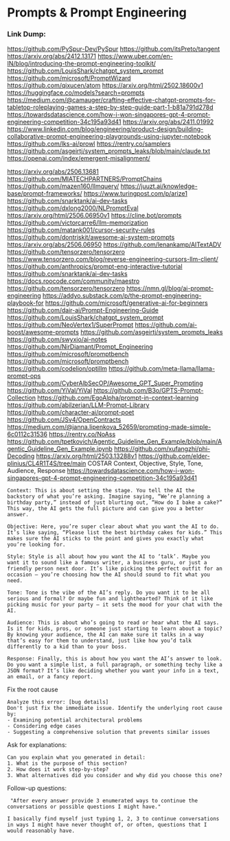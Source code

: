 # Prompts & Prompt Engineering

### Link Dump:
https://github.com/PySpur-Dev/PySpur
https://github.com/itsPreto/tangent
https://arxiv.org/abs/2412.13171
https://www.uber.com/en-IN/blog/introducing-the-prompt-engineering-toolkit/
https://github.com/LouisShark/chatgpt_system_prompt
https://github.com/microsoft/PromptWizard
https://github.com/qixucen/atom
https://arxiv.org/html/2502.18600v1
https://huggingface.co/models?search=prompts
https://medium.com/@camauger/crafting-effective-chatgpt-prompts-for-tabletop-roleplaying-games-a-step-by-step-guide-part-1-b81a791d278d
https://towardsdatascience.com/how-i-won-singapores-gpt-4-prompt-engineering-competition-34c195a93d41
https://arxiv.org/abs/2411.01992
https://www.linkedin.com/blog/engineering/product-design/building-collaborative-prompt-engineering-playgrounds-using-jupyter-notebook
https://github.com/lks-ai/prowl
https://rentry.co/samplers
https://github.com/asgeirtj/system_prompts_leaks/blob/main/claude.txt
https://openai.com/index/emergent-misalignment/

https://arxiv.org/abs/2506.13681
https://github.com/MIATECHPARTNERS/PromptChains
https://github.com/mazen160/llmquery/
https://juuzt.ai/knowledge-base/prompt-frameworks/
https://www.turingpost.com/p/arize1
https://github.com/snarktank/ai-dev-tasks
https://github.com/dxlong2000/NLPromptEval
    https://arxiv.org/html/2506.06950v1
https://cline.bot/prompts
https://github.com/victorcarre6/llm-memorization
https://github.com/matank001/cursor-security-rules
https://github.com/dontriskit/awesome-ai-system-prompts
https://arxiv.org/abs/2506.06950
https://github.com/lenankamp/AITextADV
https://github.com/tensorzero/tensorzero
https://www.tensorzero.com/blog/reverse-engineering-cursors-llm-client/
https://github.com/anthropics/prompt-eng-interactive-tutorial
https://github.com/snarktank/ai-dev-tasks
https://docs.roocode.com/community/maestro
https://github.com/tensorzero/tensorzero
https://nmn.gl/blog/ai-prompt-engineering
https://addyo.substack.com/p/the-prompt-engineering-playbook-for
https://github.com/microsoft/generative-ai-for-beginners
https://github.com/dair-ai/Prompt-Engineering-Guide
https://github.com/LouisShark/chatgpt_system_prompt
https://github.com/NeoVertex1/SuperPrompt
https://github.com/ai-boost/awesome-prompts
https://github.com/asgeirtj/system_prompts_leaks
https://github.com/swyxio/ai-notes
https://github.com/NirDiamant/Prompt_Engineering
https://github.com/microsoft/promptbench
https://github.com/microsoft/promptbench
https://github.com/codelion/optillm
https://github.com/meta-llama/llama-prompt-ops
https://github.com/CyberAlbSecOP/Awesome_GPT_Super_Prompting
https://github.com/YiVal/YiVal
https://github.com/B3o/GPTS-Prompt-Collection
https://github.com/EgoAlpha/prompt-in-context-learning
https://github.com/abilzerian/LLM-Prompt-Library
https://github.com/character-ai/prompt-poet
https://github.com/JSv4/OpenContracts
https://medium.com/@janna.lipenkova_52659/prompting-made-simple-6c0112c31536
https://rentry.co/NoAss
https://github.com/tpetkovich/Agentic_Guideline_Gen_Example/blob/main/Agentic_Guideline_Gen_Example.ipynb
https://github.com/xufangzhi/phi-Decoding
    https://arxiv.org/html/2503.13288v1
https://github.com/elder-plinius/CL4R1T4S/tree/main
COSTAR
Context, Objective, Style, Tone, Audience, Response 
https://towardsdatascience.com/how-i-won-singapores-gpt-4-prompt-engineering-competition-34c195a93d41
```
Context: This is about setting the stage. You tell the AI the backstory of what you’re asking. Imagine saying, “We’re planning a birthday party,” instead of just blurting out, “How do I bake a cake?” This way, the AI gets the full picture and can give you a better answer.

Objective: Here, you’re super clear about what you want the AI to do. It’s like saying, “Please list the best birthday cakes for kids.” This makes sure the AI sticks to the point and gives you exactly what you’re looking for.

Style: Style is all about how you want the AI to ‘talk’. Maybe you want it to sound like a famous writer, a business guru, or just a friendly person next door. It’s like picking the perfect outfit for an occasion — you’re choosing how the AI should sound to fit what you need.

Tone: Tone is the vibe of the AI’s reply. Do you want it to be all serious and formal? Or maybe fun and lighthearted? Think of it like picking music for your party — it sets the mood for your chat with the AI.

Audience: This is about who’s going to read or hear what the AI says. Is it for kids, pros, or someone just starting to learn about a topic? By knowing your audience, the AI can make sure it talks in a way that’s easy for them to understand, just like how you’d talk differently to a kid than to your boss.

Response: Finally, this is about how you want the AI’s answer to look. Do you want a simple list, a full paragraph, or something techy like a JSON format? It’s like deciding whether you want your info in a text, an email, or a fancy report.
```


Fix the root cause
```
Analyze this error: [bug details]
Don't just fix the immediate issue. Identify the underlying root cause by:
- Examining potential architectural problems
- Considering edge cases
- Suggesting a comprehensive solution that prevents similar issues
```


Ask for explanations:
```
Can you explain what you generated in detail:
1. What is the purpose of this section?
2. How does it work step-by-step?
3. What alternatives did you consider and why did you choose this one?
```

Follow-up questions:
```
 "After every answer provide 3 enumerated ways to continue the conversations or possible questions I might have."

I basically find myself just typing 1, 2, 3 to continue conversations in ways I might have never thought of, or often, questions that I would reasonably have. 
```